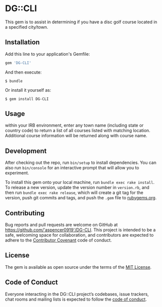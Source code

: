 # DG::CLI

This gem is to assist in determining if you have a disc golf course located in a specified city/town.

## Installation

Add this line to your application's Gemfile:

```ruby
gem 'DG-CLI'
```

And then execute:

    $ bundle

Or install it yourself as:

    $ gem install DG-CLI

## Usage

within your IRB environment, enter any town name (including state or country code) to return a list of all courses listed with matching location. Additional course information will be returned along with course name.

## Development

After checking out the repo, run `bin/setup` to install dependencies. You can also run `bin/console` for an interactive prompt that will allow you to experiment.

To install this gem onto your local machine, run `bundle exec rake install`. To release a new version, update the version number in `version.rb`, and then run `bundle exec rake release`, which will create a git tag for the version, push git commits and tags, and push the `.gem` file to [rubygems.org](https://rubygems.org).

## Contributing

Bug reports and pull requests are welcome on GitHub at https://github.com/'aspencer0919'/DG-CLI. This project is intended to be a safe, welcoming space for collaboration, and contributors are expected to adhere to the [Contributor Covenant](http://contributor-covenant.org) code of conduct.

## License

The gem is available as open source under the terms of the [MIT License](https://opensource.org/licenses/MIT).

## Code of Conduct

Everyone interacting in the DG::CLI project’s codebases, issue trackers, chat rooms and mailing lists is expected to follow the [code of conduct](https://github.com/'aspencer0919'/DG-CLI/blob/master/CODE_OF_CONDUCT.md).
